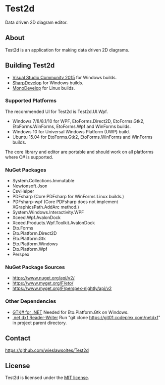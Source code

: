 # Test2d

Data driven 2D diagram editor.

## About

Test2d is an application for making data driven 2D diagrams.

## Building Test2d

* [Visual Studio Community 2015](https://www.visualstudio.com/en-us/products/visual-studio-community-vs.aspx) for Windows builds.
* [SharpDevelop](http://www.icsharpcode.net/OpenSource/SD/Download/#SharpDevelop5x) for Windows builds.
* [MonoDevelop](http://www.monodevelop.com/) for Linux builds.

### Supported Platforms

The recommended UI for Test2d is Test2d.UI.Wpf.

* Windows 7/8/8.1/10 for WPF, EtoForms.Direct2D, EtoForms.Gtk2, EtoForms.WinForms, EtoForms.Wpf and WinForms builds.
* Windows 10 for Universal Windows Platform (UWP) build.
* Ubuntu 15.04 for EtoForms.Gtk2, EtoForms.WinForms and WinForms builds.

The core library and editor are portable and should work on all platforms where C# is supported.

### NuGet Packages

* System.Collections.Immutable
* Newtonsoft.Json
* CsvHelper
* PDFsharp (Core PDFsharp for WinForms Linux builds.)
* PDFsharp-wpf (Core PDFsharp does not implement XGraphicsPath.AddArc method.)
* System.Windows.Interactivity.WPF
* Xceed.Wpf.AvalonDock
* Xceed.Products.Wpf.Toolkit.AvalonDock
* Eto.Forms
* Eto.Platform.Direct2D
* Eto.Platform.Gtk
* Eto.Platform.Windows
* Eto.Platform.Wpf
* Perspex

### NuGet Package Sources

* https://www.nuget.org/api/v2/
* https://www.myget.org/F/eto/
* https://www.myget.org/F/perspex-nightly/api/v2

### Other Dependencies

* [GTK# for .NET](http://www.mono-project.com/download/#download-win) Needed for Eto.Platform.Gtk on Windows.
* [.net dxf Reader-Writer](http://netdxf.codeplex.com/) Run "git clone https://git01.codeplex.com/netdxf" in project parent directory.

## Contact

https://github.com/wieslawsoltes/Test2d

## License

Test2d is licensed under the [MIT license](LICENSE.TXT).

